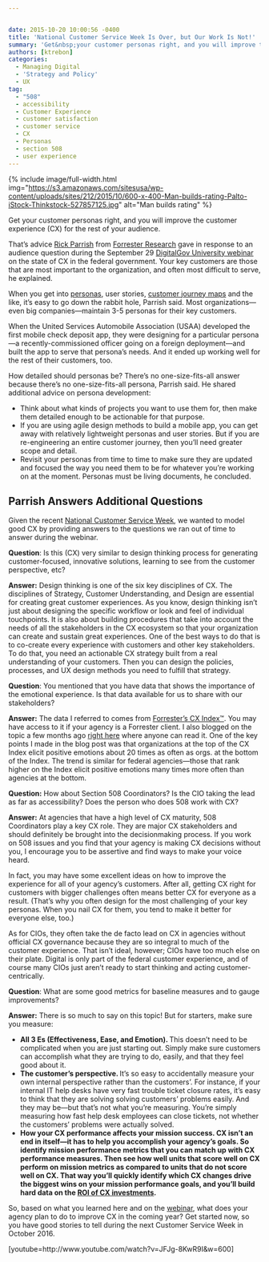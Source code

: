 ```yaml
---


date: 2015-10-20 10:00:56 -0400
title: 'National Customer Service Week Is Over, but Our Work Is Not!'
summary: 'Get&nbsp;your customer personas right, and you will improve the customer experience (CX) for the rest of your audience. That&amp;#8217;s advice&nbsp;Rick Parrish&nbsp;from&nbsp;Forrester Research&nbsp;gave in response to an audience question during&nbsp;the September 29 DigitalGov University webinar&nbsp;on the state of CX&nbsp;in the federal government. Your key customers&nbsp;are those that are most important to the organization, and often most'
authors: [ktrebon]
categories:
  - Managing Digital
  - 'Strategy and Policy'
  - UX
tag:
  - "508"
  - accessibility
  - Customer Experience
  - customer satisfaction
  - customer service
  - CX
  - Personas
  - section 508
  - user experience
---
```



{% include image/full-width.html img="https://s3.amazonaws.com/sitesusa/wp-content/uploads/sites/212/2015/10/600-x-400-Man-builds-rating-Palto-iStock-Thinkstock-527857125.jpg" alt="Man builds rating" %} 

Get your customer personas right, and you will improve the customer experience (CX) for the rest of your audience.

That&#8217;s advice [Rick Parrish](https://www.forrester.com/Rick%20Parrish) from [Forrester Research](https://www.forrester.com/home/) gave in response to an audience question during the September 29 [DigitalGov University webinar](https://www.youtube.com/watch?v=JFJg-8KwR9I) on the state of CX in the federal government. Your key customers are those that are most important to the organization, and often most difficult to serve, he explained.

When you get into [personas](https://www.WHATEVER/2015/01/09/personas-101/), user stories, [customer journey maps](http://blogs.forrester.com/maxie_schmidt_subramanian/14-12-08-there_is_a_secret_to_better_cx_metrics_journey_mapping) and the like, it’s easy to go down the rabbit hole, Parrish said. Most organizations—even big companies—maintain 3-5 personas for their key customers.

When the United Services Automobile Association (USAA) developed the first mobile check deposit app, they were designing for a particular persona—a recently-commissioned officer going on a foreign deployment—and built the app to serve that persona’s needs. And it ended up working well for the rest of their customers, too.

How detailed should personas be? There’s no one-size-fits-all answer because there’s no one-size-fits-all persona, Parrish said. He shared additional advice on persona development:

  * Think about what kinds of projects you want to use them for, then make them detailed enough to be actionable for that purpose.
  * If you are using agile design methods to build a mobile app, you can get away with relatively lightweight personas and user stories. But if you are re-engineering an entire customer journey, then you’ll need greater scope and detail.
  * Revisit your personas from time to time to make sure they are updated and focused the way you need them to be for whatever you’re working on at the moment. Personas must be living documents, he concluded.

## Parrish Answers Additional Questions

Given the recent [National Customer Service Week](http://www.csweek.com/customer_service_week.php), we wanted to model good CX by providing answers to the questions we ran out of time to answer during the webinar.

**Question**: Is this (CX) very similar to design thinking process for generating customer-focused, innovative solutions, learning to see from the customer perspective, etc?

**Answer:** Design thinking is one of the six key disciplines of CX. The disciplines of Strategy, Customer Understanding, and Design are essential for creating great customer experiences. As you know, design thinking isn’t just about designing the specific workflow or look and feel of individual touchpoints. It is also about building procedures that take into account the needs of all the stakeholders in the CX ecosystem so that your organization can create and sustain great experiences. One of the best ways to do that is to co-create every experience with customers and other key stakeholders. To do that, you need an actionable CX strategy built from a real understanding of your customers. Then you can design the policies, processes, and UX design methods you need to fulfill that strategy.

**Question**: You mentioned that you have data that shows the importance of the emotional experience. Is that data available for us to share with our stakeholders?

**Answer:** The data I referred to comes from [Forrester’s CX Index™](http://blogs.forrester.com/michael_gazala/15-10-06-forresters_customer_experience_index_q3_2015_its_hard_being_an_optimist)</span><span style="font-weight: 400">. You may have access to it if your agency is a Forrester client. I also blogged on the topic a few months ago </span>[<span style="font-weight: 400">right here</span>](http://blogs.forrester.com/rick_parrish/15-04-30-federal_agencies_must_focus_on_emotion_to_create_great_government_customer_experiences) <span style="font-weight: 400">where anyone can read it. One of the key points I made in the blog post was that </span><span style="font-weight: 400">organizations at the top of the CX Index elicit positive emotions about 20 times as often as orgs. at the bottom of the Index. The trend is similar for federal agencies—those that rank higher on the Index elicit positive emotions many times more often than agencies at the bottom.</p> 

<p>
  <strong>Question:</strong> How about Section 508 Coordinators? Is the CIO taking the lead as far as accessibility? Does the person who does 508 work with CX?
</p>

<p>
  <b>Answer:</b> At agencies that have a high level of CX maturity, 508 Coordinators play a key CX role. They are major CX stakeholders and should definitely be brought into the decisionmaking process. If you work on 508 issues and you find that your agency is making CX decisions without you, I encourage you to be assertive and find ways to make your voice heard.
</p>

<p>
  In fact, you may have some excellent ideas on how to improve the experience for all of your agency’s customers. After all, getting CX right for customers with bigger challenges often means better CX for everyone as a result. (That’s why you often design for the most challenging of your key personas. When you nail CX for them, you tend to make it better for everyone else, too.)
</p>

<p>
  As for CIOs, they often take the de facto lead on CX in agencies without official CX governance because they are so integral to much of the customer experience. That isn’t ideal, however; CIOs have too much else on their plate. Digital is only part of the federal customer experience, and of course many CIOs just aren’t ready to start thinking and acting customer-centrically.
</p>

<p>
  <strong>Question</strong>: What are some good metrics for baseline measures and to gauge improvements?
</p>

<p>
  <b>Answer:</b> There is so much to say on this topic! But for starters, make sure you measure:
</p>

<ul>
  <li>
    <b>All 3 Es (Effectiveness, Ease, and Emotion). </b>This doesn’t need to be complicated when you are just starting out. Simply make sure customers can accomplish what they are trying to do, easily, and that they feel good about it.
  </li>
  <li>
    <b>The customer’s perspective. </b>It’s so easy to accidentally measure your own internal perspective rather than the customers’. For instance, if your internal IT help desks have very fast trouble ticket closure rates, it’s easy to think that they are solving solving customers’ problems easily. And they may be—but that’s not what you’re measuring. You’re simply measuring how fast help desk employees can close tickets, not whether the customers’ problems were actually solved.
  </li>
  <li>
    <b><b>How your CX performance affects your mission success.</b> CX isn’t an end in itself—it has to help you accomplish your agency’s goals. So identify mission performance metrics that you can match up with CX performance measures. Then see how well units that score well on CX perform on mission metrics as compared to units that do not score well on CX. That way you’ll quickly identify which CX changes drive the biggest wins on your mission performance goals, and you’ll build hard data on the <a href="http://blogs.forrester.com/harley_manning/15-07-15-better_customer_experience_correlates_with_higher_revenue_growth_in_most_industries">ROI of CX investments</a>.</b>
  </li>
</ul>

<p>
  <b></b>So, based on what you learned here and on the <a href="https://www.youtube.com/watch?v=fI6o7hxSJQw">webinar</a>, what does your agency plan to do to improve CX in the coming year? Get started now, so you have good stories to tell during the next Customer Service Week in October 2016.
</p>

<p>
  [youtube=http://www.youtube.com/watch?v=JFJg-8KwR9I&w=600]
</p>

<p>
  &nbsp;
</p>